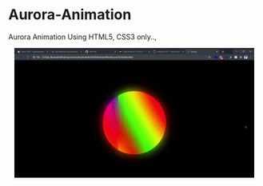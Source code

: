 # Aurora-Animation
Aurora Animation Using HTML5, CSS3 only..,
<p align="center">
<img src="Preview.gif" />
</p>
